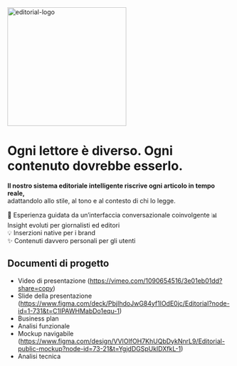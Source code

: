 <img width="267" alt="editorial-logo" src="https://github.com/user-attachments/assets/17824339-b5be-4bb5-9992-1da7d3db1e2e" />

# Ogni lettore è diverso. Ogni contenuto dovrebbe esserlo.

**Il nostro sistema editoriale intelligente riscrive ogni articolo in tempo reale,**  
adattandolo allo stile, al tono e al contesto di chi lo legge.

📲 Esperienza guidata da un’interfaccia conversazionale coinvolgente
📊 Insight evoluti per giornalisti ed editori  
💡 Inserzioni native per i brand  
✨ Contenuti davvero personali per gli utenti

## Documenti di progetto
- Video di presentazione (https://vimeo.com/1090654516/3e01eb01dd?share=copy)
- Slide della presentazione (https://www.figma.com/deck/PbjIhdoJwG84yf1lOdE0jc/Editorial?node-id=1-731&t=C1IPAWHMabDo1equ-1)
- Business plan
- Analisi funzionale
- Mockup navigabile (https://www.figma.com/design/VVlOIfOH7KhUQbDykNnrL9/Editorial-public-mockup?node-id=73-21&t=YgjdDGSpUkIDXfkL-1)
- Analisi tecnica

